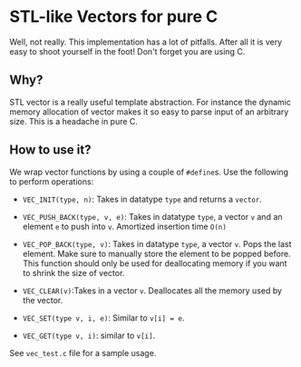 # STL-like Vectors for pure C

Well, not really. This implementation has a lot of pitfalls.
After all it is very easy to shoot yourself in the foot! Don't
forget you are using C.

## Why?

STL vector is a really useful template abstraction. For instance
the dynamic memory allocation of vector makes it so easy to
parse input of an arbitrary size. This is a headache in pure C.

## How to use it?

We wrap vector functions by using a couple of `#define`s. Use
the following to perform operations:

- `VEC_INIT(type, n)`: Takes in datatype `type` and returns a
`vector`.

- `VEC_PUSH_BACK(type, v, e)`: Takes in datatype `type`, a vector
`v` and an element `e` to push into `v`.
Amortized insertion time `O(n)`

- `VEC_POP_BACK(type, v)`: Takes in datatype `type`, a vector `v`.
Pops the last element. Make sure to manually store the element to be
popped before. This function should only be used for deallocating
memory if you want to shrink the size of vector.

- `VEC_CLEAR(v)`:Takes in a vector `v`. Deallocates all the memory
used by the vector.

- `VEC_SET(type v, i, e)`: Similar to `v[i] = e`.

- `VEC_GET(type v, i)`: similar to `v[i]`.

See `vec_test.c` file for a sample usage.

